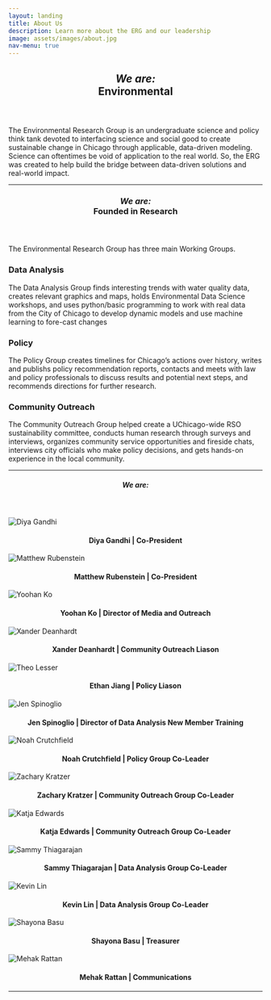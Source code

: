 ```yaml
---
layout: landing
title: About Us
description: Learn more about the ERG and our leadership
image: assets/images/about.jpg
nav-menu: true
---
```


<!-- Main -->
<div id="main" class="alt">

<!-- One -->
<section id="one">
	<div class="inner">
		<header class="major">
			<h1><i>We are:</i><br>Environmental</h1>
		</header>

<!-- Content One -->
<p>The Environmental Research Group is an undergraduate science and policy think tank devoted to interfacing science and social good to create sustainable change in Chicago through applicable, data-driven modeling. Science can oftentimes be void of application to the real world. So, the ERG was created to help build the bridge between data-driven solutions and real-world impact.</p>

<hr class="major" />

<!-- Two -->
<section id="one">
	<div class="inner">
		<header class="major">
			<h1><i>We are:</i><br>Founded in Research</h1>
		</header>

<!-- Content Two-->
<p>The Environmental Research Group has three main Working Groups. </p>
<div class="row">
	<div class="6u 12u$(small)">
		<h3>Data Analysis</h3>
		<p>The Data Analysis Group finds interesting trends with water quality data, creates relevant graphics and maps, holds Environmental Data Science workshops, and uses python/basic programming to work with real data from the City of Chicago to develop dynamic models and use machine learning to fore-cast changes</p>
	</div>
<!--	<div class="6u$ 12u$(small)">
		<h3>Modeling</h3>
		<p>The Modeling working group works with and develops geospatial and temporal environmental models, with particular interest in Machine Learning.</p>
	</div> -->
	<div class="6u 12u$(small)">
		<h3>Policy</h3>
		<p>The Policy Group creates timelines for Chicago’s actions over history, writes and publishs policy recommendation reports, contacts and meets with law and policy professionals to discuss results and potential next steps, and recommends directions for further research.</p>
	</div>
	<div class="6u$ 12u$(small)">
		<h3>Community Outreach</h3>
		<p>The Community Outreach Group helped create a UChicago-wide RSO sustainability committee, conducts human research through surveys and interviews,
organizes community service opportunities and fireside chats, interviews city officials who make policy decisions, and gets hands-on experience in the local community.</p>
	</div>
</div>

<hr class="major" />

<!-- Three -->
<section id="one">
	<div class="inner">
		<header class="major">
			<h1><i>We are:</i></h1>
		</header>

<!-- Content Three-->
<div class="row">
	<div class="row">
		<div class="4u 12u$(medium)">
			<img src="assets/images/img_diyafinal2.png" alt="Diya Gandhi">
			<h4 style="text-align:center">Diya Gandhi | Co-President</h4>
		</div>
		<div class="4u 12u$(medium)">
			<img src="assets/images/img_matthewfinal2.png" alt="Matthew Rubenstein">
			<h4 style="text-align:center">Matthew Rubenstein | Co-President</h4>
		</div>
		<div class="4u 12u$(medium)">
			<img src="assets/images/img_yoohanfinal.png" alt="Yoohan Ko">
			<h4 style="text-align:center">Yoohan Ko | Director of Media and Outreach</h4>
		</div>
		<div class="4u 12u$(medium)">
			<img src="assets/images/xanderfinal.png" alt="Xander Deanhardt">
			<h4 style="text-align:center">Xander Deanhardt | Community Outreach Liason</h4>
		</div>
		<div class="4u 12u$(medium)">
			<img src="assets/images/img_ethanfinal23.png" alt="Theo Lesser">
			<h4 style="text-align:center">Ethan Jiang | Policy Liason</h4>
		</div>
		<div class="4u 12u$(medium)">
			<img src="assets/images/img_jenfinal.png" alt="Jen Spinoglio">
			<h4 style="text-align:center">Jen Spinoglio | Director of Data Analysis New Member Training</h4>
		</div>
		<div class="4u 12u$(medium)">
			<img src="assets/images/img_noahfinal.png" alt="Noah Crutchfield">
			<h4 style="text-align:center">Noah Crutchfield | Policy Group Co-Leader</h4>
		</div>
		<div class="4u 12u$(medium)">
			<img src="assets/images/img_zachfinal.png" alt="Zachary Kratzer">
			<h4 style="text-align:center">Zachary Kratzer | Community Outreach Group Co-Leader</h4>
		</div>
		<div class="4u 12u$(medium)">
			<img src="assets/images/katjafinal.png" alt="Katja Edwards">
			<h4 style="text-align:center">Katja Edwards | Community Outreach Group Co-Leader</h4>
		</div>
		<div class="4u 12u$(medium)">
			<img src="assets/images/img_sammyfinal23.png" alt="Sammy Thiagarajan">
			<h4 style="text-align:center">Sammy Thiagarajan | Data Analysis Group Co-Leader</h4>
		</div>
		<div class="4u 12u$(medium)">
			<img src="assets/images/img_kevinfinal.png" alt="Kevin Lin">
			<h4 style="text-align:center">Kevin Lin | Data Analysis Group Co-Leader</h4>
		</div>
		<div class="4u 12u$(medium)">
			<img src="assets/images/img_shayonafinal.png" alt="Shayona Basu">
			<h4 style="text-align:center">Shayona Basu | Treasurer</h4>
		</div>
		<div class="4u 12u$(medium)">
			<img src="assets/images/img_mehakfinal.png" alt="Mehak Rattan">
			<h4 style="text-align:center">Mehak Rattan | Communications</h4>
		</div>
	</div>
</div>
<hr class="major" />

<!-- End -->
</div>
